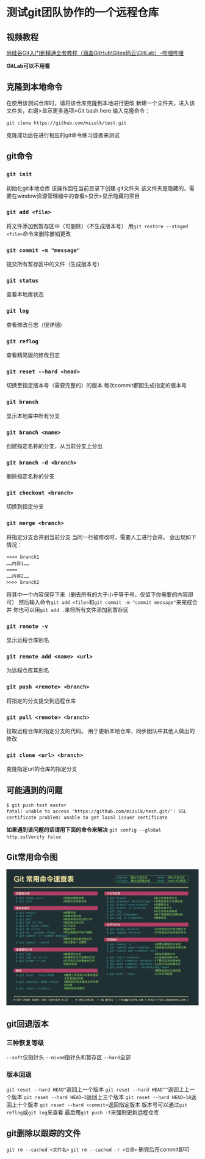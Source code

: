 # 测试git团队协作的一个远程仓库

## 视频教程
[尚硅谷Git入门到精通全套教程（涵盖GitHub\Gitee码云\GitLab）-哔哩哔哩](https://b23.tv/JoFyPIN)

**GitLab可以不用看**

## 克隆到本地命令
在使用该测试仓库时，请将该仓库克隆到本地进行更改
新建一个文件夹，进入该文件夹，右键>显示更多选项>Git bash here
输入克隆命令：
```
git clone https://github.com/mizulk/test.git
```
克隆成功后在进行相应的git命令练习或者来测试

## git命令

### `git init`
初始化git本地仓库
该操作回在当前目录下创建.git文件夹
该文件夹是隐藏的，需要在window资源管理器中的查看>显示>显示隐藏的项目

### `git add <file>`
将文件添加到暂存区中（可删除）（不生成版本号）
用`git restore --staged <file>`命令来删除撤销更改

### `git commit -m "message"`
提交所有暂存区中的文件（生成版本号）

### `git status`
查看本地库状态

### `git log`
查看修改日志（很详细）

### `git reflog`
查看精简版的修改日志

### `git reset --hard <head>`
切换至指定版本号（需要完整的）的版本
每次commit都回生成指定的版本号

### `git branch`
显示本地库中所有分支

### `git branch <name>`
创建指定名称的分支，从当前分支上分出

### `git branch -d <branch>`
删除指定名称的分支

### `git checkout <branch>`
切换到指定分支

### `git merge <branch>`
将指定分支合并到当前分支
当同一行被修改时，需要人工进行合并。
会出现如下情况：
```
<<<< branch1
……内容1……
====
……内容2……
>>>> branch2
```
将其中一个内容保存下来（删去所有的大于小于等于号，仅留下你需要的内容即可）
然后输入命令`git add <file>`和`git commit -m "commit message"`来完成合并
你也可以用`git add .`来将所有文件添加到暂存区

### `git remote -v`
显示远程仓库别名

### `git remote add <name> <url>`
为远程仓库其别名

### `git push <remote> <branch>`
将指定的分支提交到远程仓库

###  `git pull <remote> <branch>`
拉取远程仓库的指定分支的代码。
用于更新本地仓库，同步团队中其他人做出的修改

### `git clone <url> <branch>`
克隆指定url的仓库的指定分支

## 可能遇到的问题
```
$ git push test master
fatal: unable to access 'https://github.com/mizulk/test.git/': SSL certificate problem: unable to get local issuer certificate
```
**如果遇到该问题的话请用下面的命令来解决**
`git config --global http.sslVerify false`

## Git常用命令图
![git](./git%20command.jpg)


## git回退版本
### 三种恢复等级
`--soft`仅指针头
`--mixed`指针头和暂存区
`--hard`全部
### 版本回退
`git reset --hard HEAD^`返回上一个版本
`git reset --hard HEAD^^`返回上上一个版本
`git reset --hard HEAD~3`返回上三个版本
`git reset --hard HEAD~10`返回上十个版本
`git reset --hard <commit>`返回指定版本
版本号可以通过`git reflog`或`git log`来查看
最后用`git push -f`来强制更新远程仓库

## git删除以跟踪的文件
`git rm --cached <文件名>`
`git rm --cached -r <目录>`
删完后在commit即可